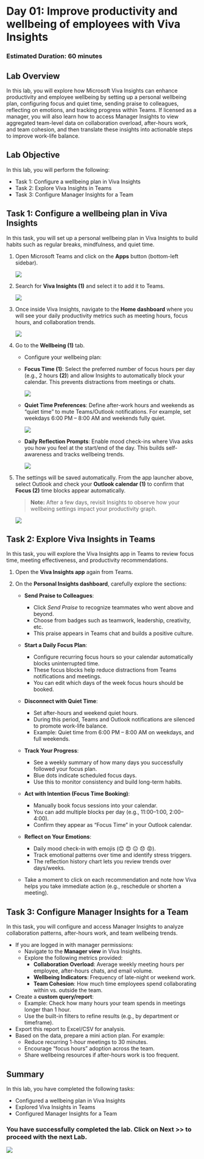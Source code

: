 # Day 01: Improve productivity and wellbeing of employees with Viva Insights

### Estimated Duration: 60 minutes

## Lab Overview
In this lab, you will explore how Microsoft Viva Insights can enhance productivity and employee wellbeing by setting up a personal wellbeing plan, configuring focus and quiet time, sending praise to colleagues, reflecting on emotions, and tracking progress within Teams. If licensed as a manager, you will also learn how to access Manager Insights to view aggregated team-level data on collaboration overload, after-hours work, and team cohesion, and then translate these insights into actionable steps to improve work-life balance.  

## Lab Objective

In this lab, you will perform the following:
- Task 1: Configure a wellbeing plan in Viva Insights
- Task 2: Explore Viva Insights in Teams
- Task 3: Configure Manager Insights for a Team
  
## Task 1: Configure a wellbeing plan in Viva Insights

In this task, you will set up a personal wellbeing plan in Viva Insights to build habits such as regular breaks, mindfulness, and quiet time.

1. Open Microsoft Teams and click on the **Apps** button (bottom-left sidebar).  

    ![](./media/sp-01.png)

2. Search for **Viva Insights (1)** and select it to add it to Teams. 

    ![](./media/sp-02.png)

3. Once inside Viva Insights, navigate to the **Home dashboard** where you will see your daily productivity metrics such as meeting hours, focus hours, and collaboration trends.  

    ![](./media/sp-03.png)

4. Go to the **Wellbeing (1)** tab.  

    - Configure your wellbeing plan:  

    - **Focus Time (1)**: Select the preferred number of focus hours per day (e.g., 2 hours **(2)**) and allow Insights to automatically block your calendar. This prevents distractions from meetings or chats.  

        ![](./media/sp-05.png)

    - **Quiet Time Preferences**: Define after-work hours and weekends as “quiet time” to mute Teams/Outlook notifications. For example, set weekdays 6:00 PM – 8:00 AM and weekends fully quiet.  

        ![](./media/sp-06.png)

    - **Daily Reflection Prompts**: Enable mood check-ins where Viva asks you how you feel at the start/end of the day. This builds self-awareness and tracks wellbeing trends.  

        ![](./media/sp-07.png)

5. The settings will be saved automatically. From the app launcher above, select Outlook and check your **Outlook calendar (1)** to confirm that **Focus (2)** time blocks appear automatically. 

    >**Note:** After a few days, revisit Insights to observe how your wellbeing settings impact your productivity graph.  

    ![](./media/sp-08.png)


## Task 2: Explore Viva Insights in Teams

In this task, you will explore the Viva Insights app in Teams to review focus time, meeting effectiveness, and productivity recommendations.

1. Open the **Viva Insights app** again from Teams.  

2. On the **Personal Insights dashboard**, carefully explore the sections: 

    - **Send Praise to Colleagues**:  
        - Click *Send Praise* to recognize teammates who went above and beyond.  
        - Choose from badges such as teamwork, leadership, creativity, etc.  
        - This praise appears in Teams chat and builds a positive culture.  

    - **Start a Daily Focus Plan**:  
        - Configure recurring focus hours so your calendar automatically blocks uninterrupted time.  
        - These focus blocks help reduce distractions from Teams notifications and meetings.  
        - You can edit which days of the week focus hours should be booked.  

    - **Disconnect with Quiet Time**:  
        - Set after-hours and weekend quiet hours.  
        - During this period, Teams and Outlook notifications are silenced to promote work-life balance.  
        - Example: Quiet time from 6:00 PM – 8:00 AM on weekdays, and full weekends.  

    - **Track Your Progress**:  
        - See a weekly summary of how many days you successfully followed your focus plan.  
        - Blue dots indicate scheduled focus days.  
        - Use this to monitor consistency and build long-term habits.  

    - **Act with Intention (Focus Time Booking)**:  
        - Manually book focus sessions into your calendar.  
        - You can add multiple blocks per day (e.g., 11:00–1:00, 2:00–4:00).  
        - Confirm they appear as “Focus Time” in your Outlook calendar.  

    - **Reflect on Your Emotions**:  
        - Daily mood check-in with emojis (😊 😍 😐 😞 😡).  
        - Track emotional patterns over time and identify stress triggers.  
        - The reflection history chart lets you review trends over days/weeks. 

    - Take a moment to click on each recommendation and note how Viva helps you take immediate action (e.g., reschedule or shorten a meeting). 

## Task 3: Configure Manager Insights for a Team

In this task, you will configure and access Manager Insights to analyze collaboration patterns, after-hours work, and team wellbeing trends.

- If you are logged in with manager permissions:  
  - Navigate to the **Manager view** in Viva Insights.  
  - Explore the following metrics provided:  
    - **Collaboration Overload**: Average weekly meeting hours per employee, after-hours chats, and email volume.  
    - **Wellbeing Indicators**: Frequency of late-night or weekend work.  
    - **Team Cohesion**: How much time employees spend collaborating within vs. outside the team.  
- Create a **custom query/report**:  
  - Example: Check how many hours your team spends in meetings longer than 1 hour.  
  - Use the built-in filters to refine results (e.g., by department or timeframe).  
- Export this report to Excel/CSV for analysis.  
- Based on the data, prepare a mini action plan. For example:  
  - Reduce recurring 1-hour meetings to 30 minutes.  
  - Encourage “focus hours” adoption across the team.  
  - Share wellbeing resources if after-hours work is too frequent.


## Summary
In this lab, you have completed the following tasks:

- Configured a wellbeing plan in Viva Insights
- Explored Viva Insights in Teams
- Configured Manager Insights for a Team

### You have successfully completed the lab. Click on **Next >>** to proceed with the next Lab.

![](./media/)